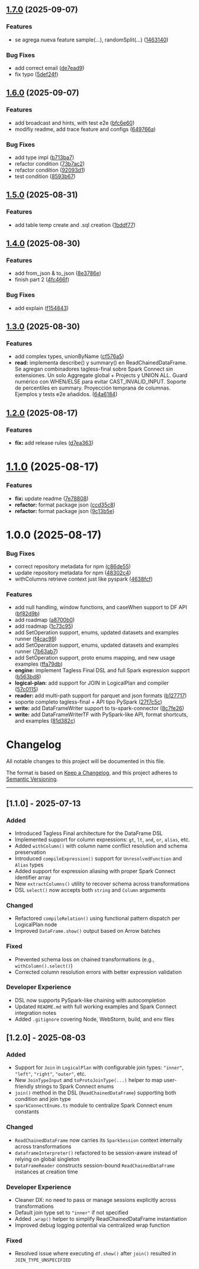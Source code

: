 ## [1.7.0](https://github.com/BaldrVivaldelli/ts-spark-connector/compare/v1.6.0...v1.7.0) (2025-09-07)

### Features

* se agrega nueva feature sample(...), randomSplit(...) ([1463140](https://github.com/BaldrVivaldelli/ts-spark-connector/commit/1463140504b9d7f0235c1cb5aca2fbe609b8fc53))

### Bug Fixes

* add correct email ([de7ead9](https://github.com/BaldrVivaldelli/ts-spark-connector/commit/de7ead9267d5ebd1a492961dc6c020e74fb952b3))
* fix typo ([5def24f](https://github.com/BaldrVivaldelli/ts-spark-connector/commit/5def24fd2b621b236a5ff16408556be4962e6a9c))

## [1.6.0](https://github.com/BaldrVivaldelli/ts-spark-connector/compare/v1.5.0...v1.6.0) (2025-09-07)

### Features

* add broadcast and hints, with test e2e ([bfc6e60](https://github.com/BaldrVivaldelli/ts-spark-connector/commit/bfc6e602f66ee95ab18fcaffe95babd296e8b53f))
* modifiy readme, add trace feature and configs ([649766a](https://github.com/BaldrVivaldelli/ts-spark-connector/commit/649766a5859cfdf47909217d5be03a7e3c060fbe))

### Bug Fixes

* add type impl ([b713ba7](https://github.com/BaldrVivaldelli/ts-spark-connector/commit/b713ba7f930122f6577aa8142152337db1642778))
* refactor condition ([73b7ac2](https://github.com/BaldrVivaldelli/ts-spark-connector/commit/73b7ac2ce57a382d51eb1cf011455be89b023bd4))
* refactor condition ([92093d1](https://github.com/BaldrVivaldelli/ts-spark-connector/commit/92093d15924fede122b1e96dbeea18f846c0f1a8))
* test condition ([8593b67](https://github.com/BaldrVivaldelli/ts-spark-connector/commit/8593b675fa375f0c4aa00a9ca3f3c589fe4ce487))

## [1.5.0](https://github.com/BaldrVivaldelli/ts-spark-connector/compare/v1.4.0...v1.5.0) (2025-08-31)

### Features

* add table temp create and .sql creation ([1bddf77](https://github.com/BaldrVivaldelli/ts-spark-connector/commit/1bddf778970b98cc0a0b79002a395d45cb23ee0c))

## [1.4.0](https://github.com/BaldrVivaldelli/ts-spark-connector/compare/v1.3.0...v1.4.0) (2025-08-30)

### Features

* add from_json & to_json ([8e3786e](https://github.com/BaldrVivaldelli/ts-spark-connector/commit/8e3786e68f7f19a248e0505d10e5e4c87cc71f58))
* finish part 2 ([4fc466f](https://github.com/BaldrVivaldelli/ts-spark-connector/commit/4fc466f210332b48c872f79d3201177bd1440555))

### Bug Fixes

* add explain ([f154843](https://github.com/BaldrVivaldelli/ts-spark-connector/commit/f154843a3952e36e22fd01a11dc6a4a5149120c8))

## [1.3.0](https://github.com/BaldrVivaldelli/ts-spark-connector/compare/v1.2.0...v1.3.0) (2025-08-30)

### Features

* add complex types, unionByName ([cf576a5](https://github.com/BaldrVivaldelli/ts-spark-connector/commit/cf576a5ea45a3559bef8ae06f6f5a32dd2190c4c))
* **read:** implementa describe() y summary() en ReadChainedDataFrame. Se agregan combinadores tagless-final sobre Spark Connect sin extensiones. Un solo Aggregate global + Projects y UNION ALL. Guard numérico con WHEN/ELSE para evitar CAST_INVALID_INPUT. Soporte de percentiles en summary. Proyección temprana de columnas. Ejemplos y tests e2e añadidos. ([64a6184](https://github.com/BaldrVivaldelli/ts-spark-connector/commit/64a6184452dab14732a6c03506ae3d1516b80c36))

## [1.2.0](https://github.com/BaldrVivaldelli/ts-spark-connector/compare/v1.1.0...v1.2.0) (2025-08-17)

### Features

* **fix:** add release rules ([d7ea363](https://github.com/BaldrVivaldelli/ts-spark-connector/commit/d7ea363c339faa249508c4c6a5517525416c58b1))

# [1.1.0](https://github.com/BaldrVivaldelli/ts-spark-connector/compare/v1.0.0...v1.1.0) (2025-08-17)


### Features

* **fix:** update readme ([7e78808](https://github.com/BaldrVivaldelli/ts-spark-connector/commit/7e7880827b8b83ebe930c7fb0e25f3df9d2bd8b2))
* **refactor:** format package json ([ccd35c8](https://github.com/BaldrVivaldelli/ts-spark-connector/commit/ccd35c8db2db86d5efcae6596dda62796b92578a))
* **refactor:** format package json ([9c13b5e](https://github.com/BaldrVivaldelli/ts-spark-connector/commit/9c13b5e94c85b5c1b7c8a11644a028cd5e502a4e))

# 1.0.0 (2025-08-17)


### Bug Fixes

* correct repository metadata for npm ([c86de55](https://github.com/BaldrVivaldelli/ts-spark-connector/commit/c86de55a1caccc05f698a92f8b0887468b39f59e))
* update repository metadata for npm ([48302c4](https://github.com/BaldrVivaldelli/ts-spark-connector/commit/48302c441d61f16ab89bd7d96fd92b0798a9bd58))
* withColumns retrieve context just like pyspark ([4638fcf](https://github.com/BaldrVivaldelli/ts-spark-connector/commit/4638fcf4b3b43b8f3dd03b9e1a6610ecfd9415bc))


### Features

* add null handling, window functions, and caseWhen support to DF API ([bf82d9b](https://github.com/BaldrVivaldelli/ts-spark-connector/commit/bf82d9b5d86e03bd1291ca81307c007472e85c16))
* add roadmap ([a8700b0](https://github.com/BaldrVivaldelli/ts-spark-connector/commit/a8700b0fcdeb47e0ab1e0b9e18c59acb467d62ad))
* add roadmap ([1c73c95](https://github.com/BaldrVivaldelli/ts-spark-connector/commit/1c73c953b3b0a367db73bc7384aa26bd2a84e2fd))
* add SetOperation support, enums, updated datasets and examples runner ([f4cac99](https://github.com/BaldrVivaldelli/ts-spark-connector/commit/f4cac9962f9cbf005ae04e11c066bb2c09fe53c6))
* add SetOperation support, enums, updated datasets and examples runner ([7b63ab7](https://github.com/BaldrVivaldelli/ts-spark-connector/commit/7b63ab7809a3d4ca6d10c224fd41a23f416b3cc0))
* add SetOperation support, proto enums mapping, and new usage examples ([ffa79db](https://github.com/BaldrVivaldelli/ts-spark-connector/commit/ffa79db8e4a3de8f858a0e91064bfb75e29469be))
* **engine:** implement Tagless Final DSL and full Spark expression support ([b563bd8](https://github.com/BaldrVivaldelli/ts-spark-connector/commit/b563bd832f200c534f3c7fa3d3d2f429d127909b))
* **logical-plan:** add support for JOIN in LogicalPlan and compiler ([57c0115](https://github.com/BaldrVivaldelli/ts-spark-connector/commit/57c01150dc6174fa2398a0dea8dedeafc3ca4034))
* **reader:** add multi-path support for parquet and json formats ([b127717](https://github.com/BaldrVivaldelli/ts-spark-connector/commit/b1277176f1b302c3fc6ad93758a65199f2972145))
* soporte completo tagless-final + API tipo PySpark ([27f7c5c](https://github.com/BaldrVivaldelli/ts-spark-connector/commit/27f7c5c1d151e8c95b879874c1bcb507e89e2442))
* **write:** add DataFrameWriter support to ts-spark-connector ([8c7fe26](https://github.com/BaldrVivaldelli/ts-spark-connector/commit/8c7fe261f229ae9e8c58e902eebb132f85eb411b))
* **write:** add DataFrameWriterTF with PySpark-like API, format shortcuts, and examples ([81d382c](https://github.com/BaldrVivaldelli/ts-spark-connector/commit/81d382cdfdf8f76744b2650c75be04133de2bfe6))

# Changelog

All notable changes to this project will be documented in this file.

The format is based on [Keep a Changelog](https://keepachangelog.com/en/1.0.0/),
and this project adheres to [Semantic Versioning](https://semver.org/).

---

## [1.1.0] - 2025-07-13

### Added
- Introduced Tagless Final architecture for the DataFrame DSL
- Implemented support for column expressions: `gt`, `lt`, `and`, `or`, `alias`, etc.
- Added `withColumn()` with column name conflict resolution and schema preservation
- Introduced `compileExpression()` support for `UnresolvedFunction` and `Alias` types
- Added support for expression aliasing with proper Spark Connect identifier array
- New `extractColumns()` utility to recover schema across transformations
- DSL `select()` now accepts both `string` and `Column` arguments

### Changed
- Refactored `compileRelation()` using functional pattern dispatch per LogicalPlan node
- Improved `DataFrame.show()` output based on Arrow batches

### Fixed
- Prevented schema loss on chained transformations (e.g., `withColumn().select()`)
- Corrected column resolution errors with better expression validation

### Developer Experience
- DSL now supports PySpark-like chaining with autocompletion
- Updated `README.md` with full working examples and Spark Connect integration notes
- Added `.gitignore` covering Node, WebStorm, build, and env files


## [1.2.0] - 2025-08-03

### Added
- Support for `Join` in `LogicalPlan` with configurable join types: `"inner"`, `"left"`, `"right"`, `"outer"`, etc.
- New `JoinTypeInput` and `toProtoJoinType(...)` helper to map user-friendly strings to Spark Connect enums
- `join()` method in the DSL (`ReadChainedDataFrame`) supporting both condition and join type
- `sparkConnectEnums.ts` module to centralize Spark Connect enum constants

### Changed
- `ReadChainedDataFrame` now carries its `SparkSession` context internally across transformations
- `dataframeInterpreter()` refactored to be session-aware instead of relying on global singleton
- `DataFrameReader` constructs session-bound `ReadChainedDataFrame` instances at creation time

### Developer Experience
- Cleaner DX: no need to pass or manage sessions explicitly across transformations
- Default join type set to `"inner"` if not specified
- Added `.wrap()` helper to simplify ReadChainedDataFrame instantiation
- Improved debug logging potential via centralized wrap function

### Fixed
- Resolved issue where executing `df.show()` after `join()` resulted in `JOIN_TYPE_UNSPECIFIED`
